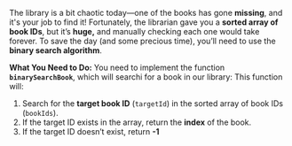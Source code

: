 The library is a bit chaotic today—one of the books has gone **missing**,
and it's your job to find it! Fortunately, the librarian gave you a **sorted array of book IDs**,
but it’s **huge,** and manually checking each one would take forever.
To save the day (and some precious time), you’ll need to use the **binary search algorithm**.

**What You Need to Do:**
You need to implement the function **`binarySearchBook`**, which will searchi for a book in our library:
This function will:
1. Search for the **target book ID** (`targetId`) in the sorted array of book IDs (`bookIds`).
2. If the target ID exists in the array, return the **index** of the book.
3. If the target ID doesn’t exist, return **-1**
